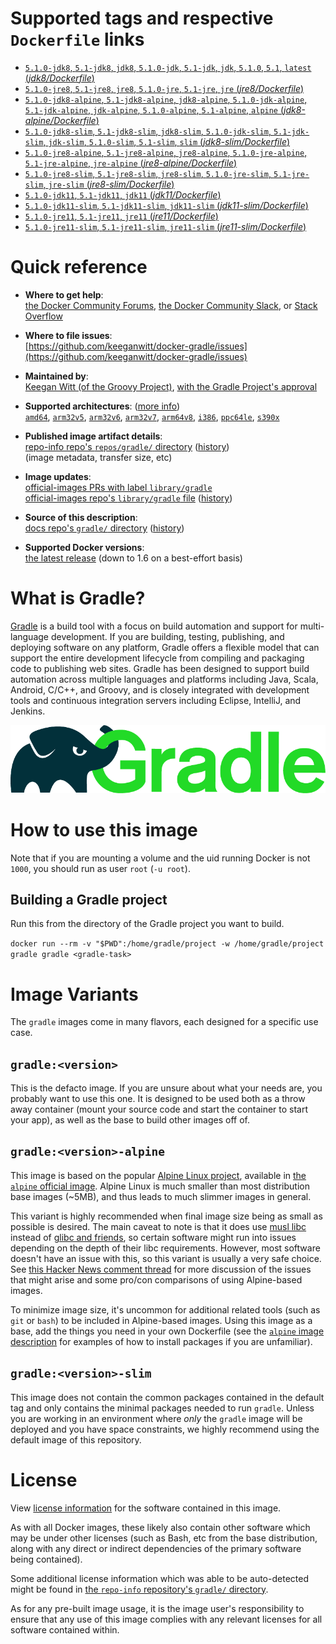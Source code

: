 <!--

********************************************************************************

WARNING:

    DO NOT EDIT "gradle/README.md"

    IT IS AUTO-GENERATED

    (from the other files in "gradle/" combined with a set of templates)

********************************************************************************

-->

# Supported tags and respective `Dockerfile` links

-	[`5.1.0-jdk8`, `5.1-jdk8`, `jdk8`, `5.1.0-jdk`, `5.1-jdk`, `jdk`, `5.1.0`, `5.1`, `latest` (*jdk8/Dockerfile*)](https://github.com/keeganwitt/docker-gradle/blob/4e03b2b500ab655f5731817ea070c10843ff57e2/jdk8/Dockerfile)
-	[`5.1.0-jre8`, `5.1-jre8`, `jre8`, `5.1.0-jre`, `5.1-jre`, `jre` (*jre8/Dockerfile*)](https://github.com/keeganwitt/docker-gradle/blob/4e03b2b500ab655f5731817ea070c10843ff57e2/jre8/Dockerfile)
-	[`5.1.0-jdk8-alpine`, `5.1-jdk8-alpine`, `jdk8-alpine`, `5.1.0-jdk-alpine`, `5.1-jdk-alpine`, `jdk-alpine`, `5.1.0-alpine`, `5.1-alpine`, `alpine` (*jdk8-alpine/Dockerfile*)](https://github.com/keeganwitt/docker-gradle/blob/4e03b2b500ab655f5731817ea070c10843ff57e2/jdk8-alpine/Dockerfile)
-	[`5.1.0-jdk8-slim`, `5.1-jdk8-slim`, `jdk8-slim`, `5.1.0-jdk-slim`, `5.1-jdk-slim`, `jdk-slim`, `5.1.0-slim`, `5.1-slim`, `slim` (*jdk8-slim/Dockerfile*)](https://github.com/keeganwitt/docker-gradle/blob/4e03b2b500ab655f5731817ea070c10843ff57e2/jdk8-slim/Dockerfile)
-	[`5.1.0-jre8-alpine`, `5.1-jre8-alpine`, `jre8-alpine`, `5.1.0-jre-alpine`, `5.1-jre-alpine`, `jre-alpine` (*jre8-alpine/Dockerfile*)](https://github.com/keeganwitt/docker-gradle/blob/4e03b2b500ab655f5731817ea070c10843ff57e2/jre8-alpine/Dockerfile)
-	[`5.1.0-jre8-slim`, `5.1-jre8-slim`, `jre8-slim`, `5.1.0-jre-slim`, `5.1-jre-slim`, `jre-slim` (*jre8-slim/Dockerfile*)](https://github.com/keeganwitt/docker-gradle/blob/4e03b2b500ab655f5731817ea070c10843ff57e2/jre8-slim/Dockerfile)
-	[`5.1.0-jdk11`, `5.1-jdk11`, `jdk11` (*jdk11/Dockerfile*)](https://github.com/keeganwitt/docker-gradle/blob/4e03b2b500ab655f5731817ea070c10843ff57e2/jdk11/Dockerfile)
-	[`5.1.0-jdk11-slim`, `5.1-jdk11-slim`, `jdk11-slim` (*jdk11-slim/Dockerfile*)](https://github.com/keeganwitt/docker-gradle/blob/4e03b2b500ab655f5731817ea070c10843ff57e2/jdk11-slim/Dockerfile)
-	[`5.1.0-jre11`, `5.1-jre11`, `jre11` (*jre11/Dockerfile*)](https://github.com/keeganwitt/docker-gradle/blob/4e03b2b500ab655f5731817ea070c10843ff57e2/jre11/Dockerfile)
-	[`5.1.0-jre11-slim`, `5.1-jre11-slim`, `jre11-slim` (*jre11-slim/Dockerfile*)](https://github.com/keeganwitt/docker-gradle/blob/4e03b2b500ab655f5731817ea070c10843ff57e2/jre11-slim/Dockerfile)

# Quick reference

-	**Where to get help**:  
	[the Docker Community Forums](https://forums.docker.com/), [the Docker Community Slack](https://blog.docker.com/2016/11/introducing-docker-community-directory-docker-community-slack/), or [Stack Overflow](https://stackoverflow.com/search?tab=newest&q=docker)

-	**Where to file issues**:  
	[https://github.com/keeganwitt/docker-gradle/issues](https://github.com/keeganwitt/docker-gradle/issues)

-	**Maintained by**:  
	[Keegan Witt (of the Groovy Project)](https://github.com/keeganwitt/docker-gradle), [with the Gradle Project's approval](https://discuss.gradle.org/t/official-docker-images/21159/8)

-	**Supported architectures**: ([more info](https://github.com/docker-library/official-images#architectures-other-than-amd64))  
	[`amd64`](https://hub.docker.com/r/amd64/gradle/), [`arm32v5`](https://hub.docker.com/r/arm32v5/gradle/), [`arm32v6`](https://hub.docker.com/r/arm32v6/gradle/), [`arm32v7`](https://hub.docker.com/r/arm32v7/gradle/), [`arm64v8`](https://hub.docker.com/r/arm64v8/gradle/), [`i386`](https://hub.docker.com/r/i386/gradle/), [`ppc64le`](https://hub.docker.com/r/ppc64le/gradle/), [`s390x`](https://hub.docker.com/r/s390x/gradle/)

-	**Published image artifact details**:  
	[repo-info repo's `repos/gradle/` directory](https://github.com/docker-library/repo-info/blob/master/repos/gradle) ([history](https://github.com/docker-library/repo-info/commits/master/repos/gradle))  
	(image metadata, transfer size, etc)

-	**Image updates**:  
	[official-images PRs with label `library/gradle`](https://github.com/docker-library/official-images/pulls?q=label%3Alibrary%2Fgradle)  
	[official-images repo's `library/gradle` file](https://github.com/docker-library/official-images/blob/master/library/gradle) ([history](https://github.com/docker-library/official-images/commits/master/library/gradle))

-	**Source of this description**:  
	[docs repo's `gradle/` directory](https://github.com/docker-library/docs/tree/master/gradle) ([history](https://github.com/docker-library/docs/commits/master/gradle))

-	**Supported Docker versions**:  
	[the latest release](https://github.com/docker/docker-ce/releases/latest) (down to 1.6 on a best-effort basis)

# What is Gradle?

[Gradle](https://gradle.org/) is a build tool with a focus on build automation and support for multi-language development. If you are building, testing, publishing, and deploying software on any platform, Gradle offers a flexible model that can support the entire development lifecycle from compiling and packaging code to publishing web sites. Gradle has been designed to support build automation across multiple languages and platforms including Java, Scala, Android, C/C++, and Groovy, and is closely integrated with development tools and continuous integration servers including Eclipse, IntelliJ, and Jenkins.

![logo](https://raw.githubusercontent.com/docker-library/docs/c3d3ca6beed000f9ba6eabc98f3399158f520256/gradle/logo.png)

# How to use this image

Note that if you are mounting a volume and the uid running Docker is not `1000`, you should run as user `root` (`-u root`).

## Building a Gradle project

Run this from the directory of the Gradle project you want to build.

`docker run --rm -v "$PWD":/home/gradle/project -w /home/gradle/project gradle gradle <gradle-task>`

# Image Variants

The `gradle` images come in many flavors, each designed for a specific use case.

## `gradle:<version>`

This is the defacto image. If you are unsure about what your needs are, you probably want to use this one. It is designed to be used both as a throw away container (mount your source code and start the container to start your app), as well as the base to build other images off of.

## `gradle:<version>-alpine`

This image is based on the popular [Alpine Linux project](http://alpinelinux.org), available in [the `alpine` official image](https://hub.docker.com/_/alpine). Alpine Linux is much smaller than most distribution base images (~5MB), and thus leads to much slimmer images in general.

This variant is highly recommended when final image size being as small as possible is desired. The main caveat to note is that it does use [musl libc](http://www.musl-libc.org) instead of [glibc and friends](http://www.etalabs.net/compare_libcs.html), so certain software might run into issues depending on the depth of their libc requirements. However, most software doesn't have an issue with this, so this variant is usually a very safe choice. See [this Hacker News comment thread](https://news.ycombinator.com/item?id=10782897) for more discussion of the issues that might arise and some pro/con comparisons of using Alpine-based images.

To minimize image size, it's uncommon for additional related tools (such as `git` or `bash`) to be included in Alpine-based images. Using this image as a base, add the things you need in your own Dockerfile (see the [`alpine` image description](https://hub.docker.com/_/alpine/) for examples of how to install packages if you are unfamiliar).

## `gradle:<version>-slim`

This image does not contain the common packages contained in the default tag and only contains the minimal packages needed to run `gradle`. Unless you are working in an environment where *only* the `gradle` image will be deployed and you have space constraints, we highly recommend using the default image of this repository.

# License

View [license information](https://gradle.org/license/) for the software contained in this image.

As with all Docker images, these likely also contain other software which may be under other licenses (such as Bash, etc from the base distribution, along with any direct or indirect dependencies of the primary software being contained).

Some additional license information which was able to be auto-detected might be found in [the `repo-info` repository's `gradle/` directory](https://github.com/docker-library/repo-info/tree/master/repos/gradle).

As for any pre-built image usage, it is the image user's responsibility to ensure that any use of this image complies with any relevant licenses for all software contained within.
